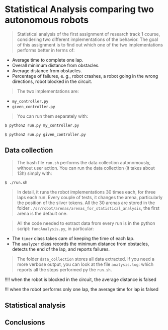 Statistical Analysis comparing two autonomous robots
====================================================

>Statistical analysis of the first assignment of research track 1 course, considering two different implementations of the behavior.
>The goal of this assignment is to find out which one of the two implementations performs better in terms of:
* Average time to complete one lap.
* Overall minimum distance from obstacles.
* Average distance from obstacles.
* Percentage of failures, e. g., robot crashes, a robot going in the wrong directions, robot blocked in the circuit.

>The two implementations are:
* `my_controller.py`
* `given_controller.py`

>You can run them separately with:
```bash
$ python2 run.py my_controller.py
```
```bash
$ python2 run.py given_controller.py
```

Data collection
---------------

>The bash file `run.sh` performs the data collection autonomously, without user action.
>You can run the data collection (it takes about 13h) simply with:
```bash
$ ./run.sh
```
>In detail, it runs the robot implementations 30 times each, for three laps each run. Every couple of tests, it changes the arena, particularly the position of the silver tokens.
>All the 30 arenas are stored in the folder `./sr/robot/arenas/arenas_for_statistical_analysis`, the first arena is the default one.

>All the code needed to extract data from every run is in the python script: `funcAnalysis.py`, in particular:
* The `timer` class takes care of keeping the time of each lap.
* The `analyzer` class records the minimum distance from obstacles, detects the end of the lap, and reports failures.

>The folder `data_collection` stores all data extracted. If you need a more verbose output, you can look at the file `analysis.log`: which reports all the steps performed py the `run.sh`.

!!!! when the robot is blocked in the circuit, the average distance is falsed

!!! when the robot performs only one lap, the average time for lap is falsed

Statistical analysis
--------------------


Conclusions
-----------